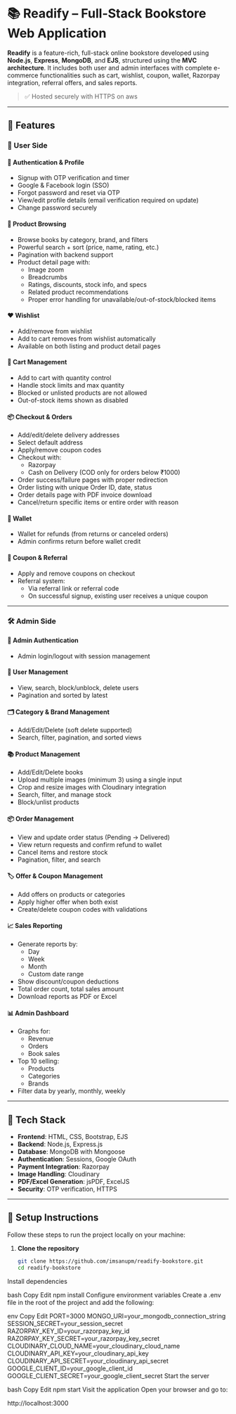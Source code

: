 # 📚 Readify – Full-Stack Bookstore Web Application

**Readify** is a feature-rich, full-stack online bookstore developed using **Node.js**, **Express**, **MongoDB**, and **EJS**, structured using the **MVC architecture**. It includes both user and admin interfaces with complete e-commerce functionalities such as cart, wishlist, coupon, wallet, Razorpay integration, referral offers, and sales reports.

> ✅ Hosted securely with HTTPS on aws

---

## 🚀 Features

### 👤 User Side

#### 🧾 Authentication & Profile
- Signup with OTP verification and timer
- Google & Facebook login (SSO)
- Forgot password and reset via OTP
- View/edit profile details (email verification required on update)
- Change password securely

#### 📘 Product Browsing
- Browse books by category, brand, and filters
- Powerful search + sort (price, name, rating, etc.)
- Pagination with backend support
- Product detail page with:
  - Image zoom
  - Breadcrumbs
  - Ratings, discounts, stock info, and specs
  - Related product recommendations
  - Proper error handling for unavailable/out-of-stock/blocked items

#### ❤️ Wishlist
- Add/remove from wishlist
- Add to cart removes from wishlist automatically
- Available on both listing and product detail pages

#### 🛒 Cart Management
- Add to cart with quantity control
- Handle stock limits and max quantity
- Blocked or unlisted products are not allowed
- Out-of-stock items shown as disabled

#### 📦 Checkout & Orders
- Add/edit/delete delivery addresses
- Select default address
- Apply/remove coupon codes
- Checkout with:
  - Razorpay
  - Cash on Delivery (COD only for orders below ₹1000)
- Order success/failure pages with proper redirection
- Order listing with unique Order ID, date, status
- Order details page with PDF invoice download
- Cancel/return specific items or entire order with reason

#### 👛 Wallet
- Wallet for refunds (from returns or canceled orders)
- Admin confirms return before wallet credit

#### 🎁 Coupon & Referral
- Apply and remove coupons on checkout
- Referral system:
  - Via referral link or referral code
  - On successful signup, existing user receives a unique coupon

---

### 🛠️ Admin Side

#### 🔐 Admin Authentication
- Admin login/logout with session management

#### 👥 User Management
- View, search, block/unblock, delete users
- Pagination and sorted by latest

#### 🗂 Category & Brand Management
- Add/Edit/Delete (soft delete supported)
- Search, filter, pagination, and sorted views

#### 📚 Product Management
- Add/Edit/Delete books
- Upload multiple images (minimum 3) using a single input
- Crop and resize images with Cloudinary integration
- Search, filter, and manage stock
- Block/unlist products

#### 📦 Order Management
- View and update order status (Pending → Delivered)
- View return requests and confirm refund to wallet
- Cancel items and restore stock
- Pagination, filter, and search

#### 🏷️ Offer & Coupon Management
- Add offers on products or categories
- Apply higher offer when both exist
- Create/delete coupon codes with validations

#### 📈 Sales Reporting
- Generate reports by:
  - Day
  - Week
  - Month
  - Custom date range
- Show discount/coupon deductions
- Total order count, total sales amount
- Download reports as PDF or Excel

#### 📊 Admin Dashboard
- Graphs for:
  - Revenue
  - Orders
  - Book sales
- Top 10 selling:
  - Products
  - Categories
  - Brands
- Filter data by yearly, monthly, weekly

---

## 🧰 Tech Stack

- **Frontend**: HTML, CSS, Bootstrap, EJS
- **Backend**: Node.js, Express.js
- **Database**: MongoDB with Mongoose
- **Authentication**: Sessions, Google OAuth
- **Payment Integration**: Razorpay
- **Image Handling**: Cloudinary
- **PDF/Excel Generation**: jsPDF, ExcelJS
- **Security**: OTP verification, HTTPS

---

## 🔧 Setup Instructions

Follow these steps to run the project locally on your machine:

1. **Clone the repository**
   ```bash
   git clone https://github.com/imsanupm/readify-bookstore.git
   cd readify-bookstore
Install dependencies

bash
Copy
Edit
npm install
Configure environment variables
Create a .env file in the root of the project and add the following:

env
Copy
Edit
PORT=3000
MONGO_URI=your_mongodb_connection_string
SESSION_SECRET=your_session_secret
RAZORPAY_KEY_ID=your_razorpay_key_id
RAZORPAY_KEY_SECRET=your_razorpay_key_secret
CLOUDINARY_CLOUD_NAME=your_cloudinary_cloud_name
CLOUDINARY_API_KEY=your_cloudinary_api_key
CLOUDINARY_API_SECRET=your_cloudinary_api_secret
GOOGLE_CLIENT_ID=your_google_client_id
GOOGLE_CLIENT_SECRET=your_google_client_secret
Start the server

bash
Copy
Edit
npm start
Visit the application
Open your browser and go to:


http://localhost:3000
